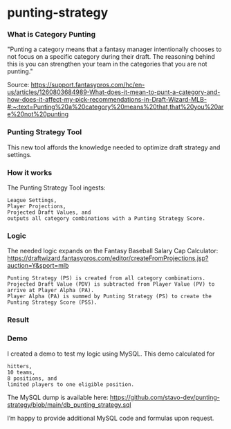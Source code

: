 # punting-strategy

### What is Category Punting

"Punting a category means that a fantasy manager intentionally chooses to not focus on a specific category during their draft. The reasoning behind this is you can strengthen your team in the categories that you are not punting."

Source: https://support.fantasypros.com/hc/en-us/articles/1260803684989-What-does-it-mean-to-punt-a-category-and-how-does-it-affect-my-pick-recommendations-in-Draft-Wizard-MLB-#:~:text=Punting%20a%20category%20means%20that,that%20you%20are%20not%20punting

### Punting Strategy Tool

This new tool affords the knowledge needed to optimize draft strategy and settings.

### How it works

The Punting Strategy Tool ingests:

    League Settings,
    Player Projections,
    Projected Draft Values, and
    outputs all category combinations with a Punting Strategy Score.

### Logic

The needed logic expands on the Fantasy Baseball Salary Cap Calculator:
https://draftwizard.fantasypros.com/editor/createFromProjections.jsp?auction=Y&sport=mlb

    Punting Strategy (PS) is created from all category combinations.
    Projected Draft Value (PDV) is subtracted from Player Value (PV) to arrive at Player Alpha (PA).
    Player Alpha (PA) is summed by Punting Strategy (PS) to create the Punting Strategy Score (PSS).

### Result

### Demo

I created a demo to test my logic using MySQL.
This demo calculated for

    hitters,
    10 teams,
    8 positions, and
    limited players to one eligible position.

The MySQL dump is available here: https://github.com/stavo-dev/punting-strategy/blob/main/db_punting_strategy.sql

I’m happy to provide additional MySQL code and formulas upon request.
